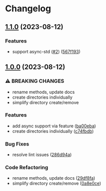 # Changelog

## [1.1.0](https://github.com/kade-robertson/config-better-rs/compare/v1.0.0...v1.1.0) (2023-08-12)


### Features

* support async-std ([#2](https://github.com/kade-robertson/config-better-rs/issues/2)) ([567f193](https://github.com/kade-robertson/config-better-rs/commit/567f193c9772344bf9905a012901e9f44bcc1b8a))

## [1.0.0](https://github.com/kade-robertson/config-better-rs/compare/v0.1.0...v1.0.0) (2023-08-12)


### ⚠ BREAKING CHANGES

* rename methods, update docs
* create directories individually
* simplify directory create/remove

### Features

* add async support via feature ([ba00eba](https://github.com/kade-robertson/config-better-rs/commit/ba00eba8f4848fbf5bc6e396821e46863f2eafd3))
* create directories individually ([c74fbdb](https://github.com/kade-robertson/config-better-rs/commit/c74fbdbcd70c9e8b2006dea2ea44d7890f96918f))


### Bug Fixes

* resolve lint issues ([286d94a](https://github.com/kade-robertson/config-better-rs/commit/286d94a94eafec225786e12a5a584b976a3d7c14))


### Code Refactoring

* rename methods, update docs ([29df8fa](https://github.com/kade-robertson/config-better-rs/commit/29df8fa60692091868a366fc2ad6f6cffa35baf2))
* simplify directory create/remove ([0a8e0ce](https://github.com/kade-robertson/config-better-rs/commit/0a8e0ce9118243f1e0d2aa7e962edf19e2d92f7a))
